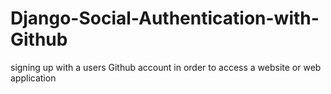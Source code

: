 # Django-Social-Authentication-with-Github
signing up with a users Github account in order to access a website or web application
